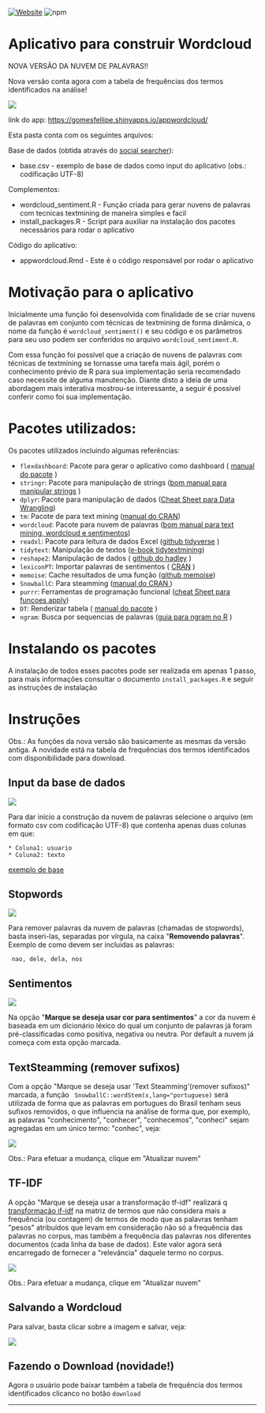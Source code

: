 [![Website](https://img.shields.io/website-up-down-green-red/http/shields.io.svg?label=my-website&style=for-the-badge)](https://gomesfellipe.shinyapps.io/appPCAkmeans/) ![npm](https://img.shields.io/npm/l/express.svg?style=for-the-badge)


# Aplicativo para construir Wordcloud

NOVA VERSÃO DA NUVEM DE PALAVRAS!!

Nova versão conta agora com a tabela de frequências dos termos identificados na análise!


![](img/shiny4.png)


link do app: https://gomesfellipe.shinyapps.io/appwordcloud/

Esta pasta conta com os seguintes arquivos:

Base de dados (obtida através do [social searcher](https://www.social-searcher.com/)):
 - base.csv                            - exemplo de base de dados como input do aplicativo (obs.: codificação UTF-8)  

Complementos:
 - wordcloud_sentiment.R - Função criada para gerar nuvens de palavras com tecnicas textmining de maneira simples e facil
 - install_packages.R - Script para auxiliar na instalação dos pacotes necessários para rodar o aplicativo
  
Código do aplicativo:
 - appwordcloud.Rmd - Este é o código responsável por rodar o aplicativo

# Motivação para o aplicativo

Inicialmente uma função foi desenvolvida com finalidade de se criar nuvens de palavras em conjunto com técnicas de textmining de forma dinâmica, o nome da função é `wordcloud_sentiment()` e seu código e os parâmetros para seu uso podem ser conferidos no arquivo `wordcloud_sentiment.R`.

Com essa função foi possível que a criação de nuvens de palavras com técnicas de textmining se tornasse uma tarefa mais ágil, porém o conhecimento prévio de R para sua implementação seria recomendado caso necessite de alguma manutenção. Diante disto a ideia de uma abordagem mais interativa mostrou-se interessante, a seguir é possível conferir como foi sua implementação.

# Pacotes utilizados:

Os pacotes utilizados incluindo algumas referências:

  * `flexdashboard`: Pacote para gerar o aplicativo como dashboard ( [manual do pacote](https://rmarkdown.rstudio.com/flexdashboard/) )
  * `stringr`:       Pacote para manipulação de strings ([bom manual para manipular strings](http://material.curso-r.com/stringr/)  )   
  * `dplyr`:         Pacote para manipulação de dados ([Cheat Sheet para Data Wrangling](http://tidy.ws/29i5Kq))                       
  * `tm`:            Pacote de para text mining ([manual do CRAN](http://tidy.ws/29i5Lr))                       
  * `wordcloud`:     Pacote para nuvem de palavras ([bom manual para text mining, wordcloud e sentimentos](http://tidy.ws/29i5UO))       
  * `readxl`:        Pacote para leitura de dados Excel ([github tidyverse](https://github.com/tidyverse/readxl) )        
  * `tidytext`:      Manipulação de textos ([e-book tidytextmining](https://www.tidytextmining.com/))             
  * `reshape2`:      Manipulação de dados ( [github do hadley](https://github.com/hadley/reshape) )          
  * `lexiconPT`:     Importar palavras de sentimentos ( [CRAN](http://tidy.ws/29i5QU)     )                  
  * `memoise`:       Cache resultados de uma função ([github memoise](https://github.com/r-lib/memoise))            
  * `SnowballC`:     Para steamming ([manual do CRAN ](http://tidy.ws/29i61a))                       
  * `purrr`:         Ferramentas de programação funcional ([cheat Sheet para funcoes apply](http://tidy.ws/29i5WN )) 
  * `DT`:            Renderizar tabela ( [manual do pacote](https://rstudio.github.io/DT/)  )             
  * `ngram`:         Busca por sequencias de palavras ([guia para ngram no R](http://tidy.ws/29i607)   )                    

# Instalando os pacotes

A instalação de todos esses pacotes pode ser realizada em apenas 1 passo, para mais informações consultar o documento `install_packages.R` e seguir as instruções de instalação 

# Instruções

Obs.: As funções da nova versão são basicamente as mesmas da versão antiga. A novidade está na tabela de frequências dos termos identificados com disponibilidade para download.

## Input da base de dados

 ![](img/gif/f1.gif)

Para dar início a construção da nuvem de palavras selecione o arquivo (em formato csv com codificação UTF-8) que contenha apenas duas colunas em que:

    * Coluna1: usuario
    * Coluna2: texto

[exemplo de base](https://github.com/gomesfellipe/appwordcloud/blob/master/base.csv)

## Stopwords

![](img/gif/f2.gif) 

Para remover palavras da nuvem de palavras (chamadas de stopwords), basta inseri-las, separadas por vírgula, na caixa "**Removendo palavras**". Exemplo de como devem ser incluidas as palavras:

     nao, dele, dela, nos

## Sentimentos

![](img/gif/f3.gif) 

Na opção "**Marque se deseja usar cor para sentimentos**" a cor da nuvem é baseada em um dicionário léxico do qual um conjunto de palavras já foram pré-classificadas como positiva, negativa ou neutra. Por default a nuvem já começa com esta opção marcada.

## TextSteamming (remover sufixos)

Com a opção "Marque se deseja usar 'Text Steamming'(remover sufixos)" marcada, a função ` SnowballC::wordStem(x,lang="portuguese)` será utilizada de forma que as palavras em portugues do Brasil tenham seus sufixos removidos, o que influencia na análise de forma que, por exemplo, as palavras "conhecimento", "conhecer", "conhecemos", "conheci" sejam agregadas em um único termo: "conhec", veja:

![](img/gif/f4.gif) 

Obs.: Para efetuar a mudança, clique em "Atualizar nuvem"

## TF-IDF

A opção "Marque se deseja usar a transformação tf-idf" realizará q [transformação if-idf](https://pt.wikipedia.org/wiki/Tf%E2%80%93idf) na matriz de termos que não considera mais a frequência (ou contagem) de termos de modo que as palavras tenham "pesos" atribuídos que levam em consideração não só a frequência das palavras no corpus, mas também a frequência das palavras nos diferentes documentos (cada linha da base de dados). Este valor agora será encarregado de fornecer a "relevância" daquele termo no corpus.

![](img/gif/f5.gif) 

Obs.: Para efetuar a mudança, clique em "Atualizar nuvem"

## Salvando a Wordcloud

Para salvar, basta clicar sobre a imagem e salvar, veja:

![](img/gif/f6.gif) 
 
 ## Fazendo o Download (novidade!)
 
 Agora o usuário pode baixar também a tabela de frequência dos termos identificados clicanco no botão `download`
 
---


